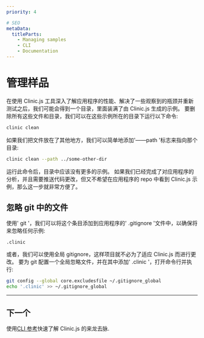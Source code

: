 ```yaml
---
priority: 4

# SEO
metaData:
  titleParts:
    - Managing samples
    - CLI
    - Documentation
---
```


# 管理样品

在使用 Clinic.js 工具深入了解应用程序的性能、解决了一些观察到的瓶颈并重新测试之后，我们可能会得到一个目录，里面装满了由 Clinic.js 生成的示例。
要删除所有这些文件和目录，我们可以在这些示例所在的目录下运行以下命令:

```bash
clinic clean
```

如果我们把文件放在了其他地方，我们可以简单地添加'——path '标志来指向那个目录:

```bash
clinic clean --path ../some-other-dir
```

运行此命令后，目录中应该没有更多的示例。
如果我们已经完成了对应用程序的分析，并且需要推送代码更改，但又不希望在应用程序的 repo 中看到 Clinic.js 示例，那么这一步就非常方便了。

## 忽略 git 中的文件

使用' git '，我们可以将这个条目添加到应用程序的' .gitignore '文件中，以确保将来忽略任何示例:

```
.clinic
```

或者，我们可以使用全局 gitignore，这样项目就不必为了适应 Clinic.js 而进行更改。
要为 git 配置一个全局忽略文件，并在其中添加' .clinic '，打开命令行并执行:

```bash
git config --global core.excludesfile ~/.gitignore_global
echo '.clinic' >> ~/.gitignore_global
```

---

## 下一个

使用[CLI 参考](./04-reference.md)快速了解 Clinic.js 的来龙去脉.
